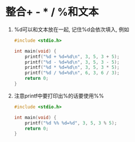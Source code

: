 # 整合+ - * / %和文本

1. %d可以和文本放在一起, 记住%d会依次填入, 例如

   ```c
   #include <stdio.h>
   
   int main(void) {
       printf("%d + %d=%d\n", 3, 5, 3 + 5);
       printf("%d - %d=%d\n", 3, 5, 3 - 5);
       printf("%d * %d=%d\n", 3, 5, 3 * 5);
       printf("%d / %d=%d\n", 6, 3, 6 / 3);
       return 0;
   }
   ```

2. 注意printf中要打印出%的话要使用%%

   ```c
   #include <stdio.h>
   
   int main(void) {
       printf("%d %% %d=%d", 3, 5, 3 % 5);
       return 0;
   }
   ```

   